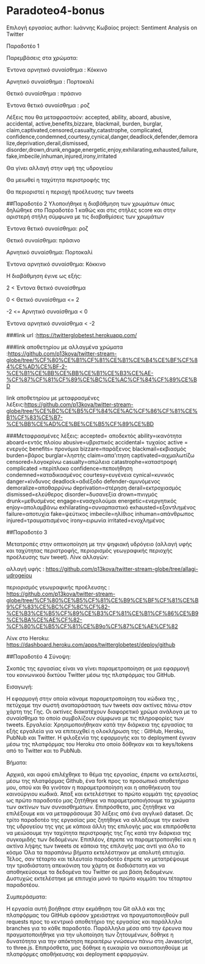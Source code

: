 # Paradoteo4-bonus

Επιλογή εργασίας author: Ιωάννης Κωβαίος project: Sentiment Analysis on Twitter

Παραδοτέο 1

Παρεμβάσεις στα χρώματα:

Έντονα αρνητικό συναίσθημα : Κόκκινο

Αρνητικό συναίσθημα : Πορτοκαλί

Θετικό συναίσθημα : πράσινο

Έντονα θετικό συναίσθημα : ροζ

Λέξεις που θα μεταφραστούν: accepted, ability, aboard, abusive, accidental, active,benefits,bizzare, blackmail, burden, burglar, claim,captivated,censored,casualty,catastrophe, complicated, confidence,condemned,courtesy,cynical,danger,deadlock,defender,demoralize,deprivation,derail,dismissed, disorder,drown,drunk,engage,energetic,enjoy,exhilarating,exhausted,failure,fake,imbecile,inhuman,injured,irony,irritated

Θα γίνει αλλαγή στην υφή της υδρογείου

Θα μειωθεί η ταχύτητα περιστροφής της

Θα περιοριστεί η περιοχή προέλευσης των tweets

##Παραδοτέο 2 Υλοποιήθηκε η διαβάθμηση των χρωμάτων όπως δηλώθηκε στο Παραδοτέο 1 καθώς και στις στήλες score και στην αριστερή στήλη σύμφωνα με τις διαβαθμίσεις των χρωμάτων

Έντονα θετικό συναίσθημα: ροζ

Θετικό συναίσθημα: πράσινο

Αρνητικό συναίσθημα: Πορτοκαλί

Έντονα αρνητικό συναίσθημα: Κόκκινο

Η διαβάθμηση έγινε ως εξής:

2 < Έντονα θετικό συναίσθημα

0 < Θετικό συναίσθημα <= 2

-2 <= Αρνητικό συναίσθημα < 0

Έντονα αρνητικό συναίσθημα < -2

###link url :https://twitterglobetest.herokuapp.com/

###link αποθετηρίου με αλλαγμένα χρώματα :https://github.com/p13kova/twitter-stream-globe/tree/%CF%80%CE%B1%CF%81%CE%B1%CE%B4%CE%BF%CF%84%CE%AD%CE%BF-2-%CE%B1%CE%BB%CE%BB%CE%B1%CE%B3%CE%AE-%CF%87%CF%81%CF%89%CE%BC%CE%AC%CF%84%CF%89%CE%BD

link αποθετηρίου με μεταφρασμένες λέξεις:https://github.com/p13kova/twitter-stream-globe/tree/%CE%BC%CE%B5%CF%84%CE%AC%CF%86%CF%81%CE%B1%CF%83%CE%B7-%CE%BB%CE%AD%CE%BE%CE%B5%CF%89%CE%BD

###Μεταφρασμένες λέξεις: accepted= αποδεκτός ability=ικανότητα aboard=εντός πλοίου abusive=υβριστικός accidental= τυχαίος active = ενεργός benefits= προνόμια bizzare=παράξενος blackmail=εκβιασμός burden=βάρος burglar=ληστής claim=απα'ιτηση captivated=αιχμαλωτίζω censored=λογοκρίνω casualty=απώλεια catastrophe=καταστροφή complicated =περίπλοκο confidence=πεποιήθηση condemned=καταδικασμένος courtesy=ευγένεια cynical=κυνικός danger=κίνδυνος deadlock=αδιέξοδο defender-αμυνόμενος demoralize=αποθαρρύνω deprivation=στέρηση derail=εκτροχιασμός dismissed=ελεύθερος disorder=δυσανεξία drown=πνιγμός drunk=μεθυσμένος engage=ενασχολούμαι energetic=ενεργητικός enjoy=απολαμβάνω exhilarating=συναρπαστικό exhausted=εξαντλημένος failure=αποτυχία fake=ψεύτικος imbecile=ηλίθιος inhuman=απάνθρωπος injured=τραυματισμένος irony=ειρωνία irritated=ενοχλημένος

##Παραδοτέο 3

Μετατροπές στην οπτικοποίηση με την ψηφιακή υδρόγειο (αλλαγή υφής και ταχύτητας περιστροφής, περιορισμός γεωγραφικής περιoχής προέλευσης των tweet). Λίνκ αλλαγών:

αλλαγή υφής : https://github.com/p13kova/twitter-stream-globe/tree/allagi-udrogeiou

περιορισμός γεωγραφικής προέλευσης : https://github.com/p13kova/twitter-stream-globe/tree/%CF%80%CE%B5%CF%81%CE%B9%CE%BF%CF%81%CE%B9%CF%83%CE%BC%CF%8C%CF%82-%CE%B3%CE%B5%CF%89%CE%B3%CF%81%CE%B1%CF%86%CE%B9%CE%BA%CE%AE%CF%82-%CF%80%CE%B5%CF%81%CE%B9o%CF%87%CE%AE%CF%82

Λίνκ στο Heroku: https://dashboard.heroku.com/apps/twitterglobetest/deploy/github

##Παραδοτέο 4
Σύνοψη:

Σκοπός της εργασίας είναι να γίνει παραμετροποίηση σε μια εφαρμογή του κοινωνικού δικτύου Twitter μέσω της πλατφόρμας του GitHub.

Εισαγωγή:

Η εφαρμογή στην οποία κάναμε παραμετροποίηση του  κώδικα της , πετύχαμε την  σωστή αναπαράσταση των tweets σαν ακτίνες πάνω στον χάρτη της Γης. Οι ακτίνες διακατέχουν διαφορετικό χρώμα ανάλογα με το συναίσθημα το οποίο συμβολίζουν σύμφωνα με τις πληροφορίες των tweets.
Εργαλεία:
Χρησιμοποιήθηκαν κατά την διάρκεια της εργασίας τα εξής εργαλεία για να επιτευχθεί η ολοκλήρωση της : GitHub, Heroku, PubNub και Twitter.
Η φιλοξενία της εφαρμογής  και το deployment έγιναν μέσω της πλατφόρμας του Heroku στο οποίο δόθηκαν και τα keys/tokens από το Twitter και το PubNub.


Βήματα:


Αρχικά, και αφού επιλέχθηκε το θέμα της εργασίας, έπρεπε να εκτελεστεί, μέσω της πλατφόρμας Github, ένα fork προς το προσωπικό αποθετήριο μου, οπού και θα γινόταν η παραμετροποίηση και η αποθήκευση του καινούργιου κωδικά.
Άπαξ και εκτελέστηκε το πρώτο κομμάτι της εργασίας ως πρώτο παραδοτέο μας ζητήθηκε να παραμετροποιήσουμε τα χρώματα των ακτίνων των συναισθημάτων. Επιπρόσθετα, μας ζητήθηκε να επιλέξουμε και να μεταφράσουμε 30 λέξεις από ένα αγγλικό dataset.
Ως τρίτο παραδοτέο της εργασίας μας ζητήθηκε να αλλάξουμε την εικόνα της υδρογείου της γης με κάποια άλλη της επιλογής μας και επιπρόσθετα να μειώσουμε την ταχύτητα περιστροφής της Γης κατά την διάρκεια της συγκομιδής των δεδομένων. Επιπλέον, έπρεπε να παραμετροποιηθεί και η ακτίνα λήψης των tweets σε κάποια της επιλογής μας αντί για όλο το κόσμο
Όλα τα παραπάνω βήματα εκτελέστηκαν με απολυτή επιτυχία.
Τέλος, σαν τέταρτο και τελευταίο παραδοτέο έπρεπε να μετατρέψουμε την τρισδιάστατη απεικόνιση του χάρτη σε δισδιάστατη και να αποθηκεύσουμε τα δεδομένα του Twitter σε μια βάση δεδομένων. Δυστυχώς εκτελέστηκε με επιτυχία μονό το πρώτο κομμάτι του τέταρτου παραδοτέου.

Συμπεράσματα:


Η εργασία αυτή βοήθησε στην εκμάθηση  του Git αλλά και της πλατφόρμας του GitHub εφόσον χρειάστηκε να πραγματοποιηθούν pull requests προς το κεντρικό αποθετήριο της εργασίας και παράλληλα branches για το κάθε παραδοτέο.
Παράλληλα μέσα από την έρευνα που πραγματοποιήθηκε για την υλοποίηση των ζητουμένων, δόθηκε η δυνατότητα για την απόκτηση περαιτέρω γνώσεων πάνω στη Javascript, το three.js. Επιπρόσθετα, μας δόθηκε η ευκαιρία να οικειοποιηθούμε με πλατφόρμες αποθήκευσης και deployment εφαρμογών.
